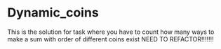 # Dynamic_coins
This is the solution for task where you have to count how many ways to make a sum with order of different coins exist
NEED TO REFACTOR!!!!!!!
